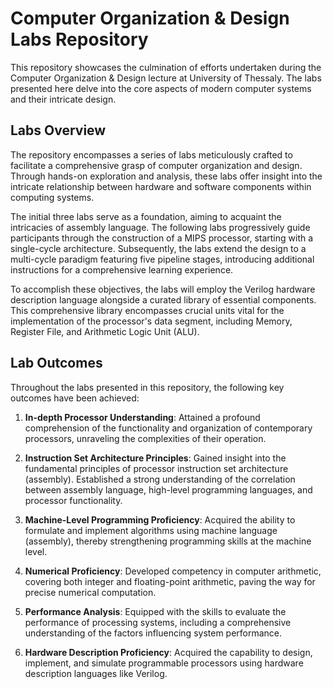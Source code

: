 # Computer Organization & Design Labs Repository

This repository showcases the culmination of efforts undertaken during the Computer Organization & Design lecture at University of Thessaly.
The labs presented here delve into the core aspects of modern computer systems and their intricate design.

## Labs Overview

The repository encompasses a series of labs meticulously crafted to facilitate a comprehensive grasp of computer organization and design.
Through hands-on exploration and analysis, these labs offer insight into the intricate relationship between hardware and software components within computing systems.

The initial three labs serve as a foundation, aiming to acquaint the intricacies of assembly language.
The following labs progressively guide participants through the construction of a MIPS processor, starting with a single-cycle architecture.
Subsequently, the labs extend the design to a multi-cycle paradigm featuring five pipeline stages, introducing additional instructions for a comprehensive learning experience.

To accomplish these objectives, the labs will employ the Verilog hardware description language alongside a curated library of essential components.
This comprehensive library encompasses crucial units vital for the implementation of the processor's data segment, including Memory, Register File, and Arithmetic Logic Unit (ALU).

## Lab Outcomes

Throughout the labs presented in this repository, the following key outcomes have been achieved:

1. **In-depth Processor Understanding**: Attained a profound comprehension of the functionality and organization of contemporary processors, unraveling the complexities of their operation.

2. **Instruction Set Architecture Principles**: Gained insight into the fundamental principles of processor instruction set architecture (assembly).
Established a strong understanding of the correlation between assembly language, high-level programming languages, and processor functionality.

3. **Machine-Level Programming Proficiency**: Acquired the ability to formulate and implement algorithms using machine language (assembly), thereby strengthening programming skills at the machine level.

4. **Numerical Proficiency**: Developed competency in computer arithmetic, covering both integer and floating-point arithmetic, paving the way for precise numerical computation.

5. **Performance Analysis**: Equipped with the skills to evaluate the performance of processing systems, including a comprehensive understanding of the factors influencing system performance.

6. **Hardware Description Proficiency**: Acquired the capability to design, implement, and simulate programmable processors using hardware description languages like Verilog.
